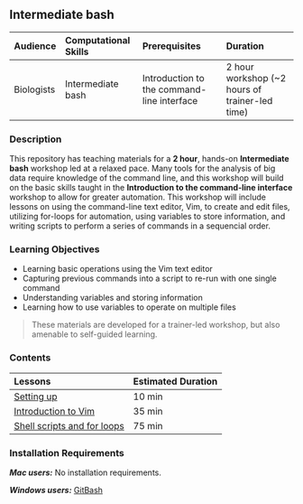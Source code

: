 ## Intermediate bash

| Audience | Computational Skills | Prerequisites | Duration |
:----------|:----------|:----------|:----------|
| Biologists | Intermediate bash | Introduction to the command-line interface | 2 hour workshop (~2 hours of trainer-led time)|


### Description

This repository has teaching materials for a **2 hour**, hands-on **Intermediate bash** workshop led at a relaxed pace. Many tools for the analysis of big data require knowledge of the command line, and this workshop will build on the basic skills taught in the **Introduction to the command-line interface** workshop to allow for greater automation. This workshop will include lessons on using the command-line text editor, Vim, to create and edit files, utilizing for-loops for automation, using variables to store information, and writing scripts to perform a series of commands in a sequencial order. 

### Learning Objectives

* Learning basic operations using the Vim text editor
* Capturing previous commands into a script to re-run with one single command
* Understanding variables and storing information
* Learning how to use variables to operate on multiple files

> These materials are developed for a trainer-led workshop, but also amenable to self-guided learning.


### Contents

| Lessons            | Estimated Duration |
|:------------------------|:----------|
|[Setting up](https://hbctraining.github.io/Intermediate_shell/lessons/setting_up.html) | 10 min |
|[Introduction to Vim](https://hbctraining.github.io/Intro-to-Shell/lessons/03_vim.html) | 35 min |
|[Shell scripts and for loops](https://hbctraining.github.io/Intro-to-Shell/lessons/04_loops_and_scripts.html) | 75 min |

### Installation Requirements

***Mac users:***
No installation requirements.

***Windows users:***
[GitBash](https://git-scm.com/download/win)

